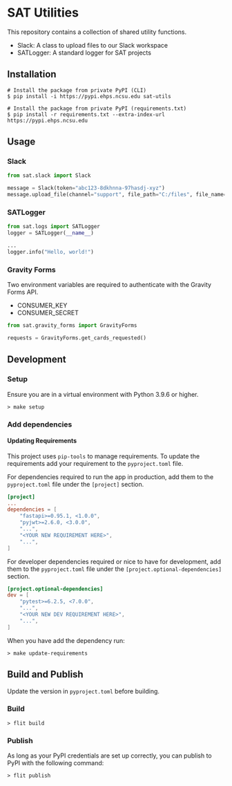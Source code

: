 # SAT Utilities

This repository contains a collection of shared utility functions.

- Slack: A class to upload files to our Slack workspace
- SATLogger: A standard logger for SAT projects

## Installation

```shell
# Install the package from private PyPI (CLI)
$ pip install -i https://pypi.ehps.ncsu.edu sat-utils

# Install the package from private PyPI (requirements.txt)
$ pip install -r requirements.txt --extra-index-url https://pypi.ehps.ncsu.edu
```

## Usage

### Slack

```python
from sat.slack import Slack

message = Slack(token="abc123-8dkhnna-97hasdj-xyz")
message.upload_file(channel="support", file_path="C:/files", file_name="support.pdf", file_type="", title="Support manual v3.2", initial_comment="Woot!")
```

### SATLogger

```python
from sat.logs import SATLogger
logger = SATLogger(__name__)

...
logger.info("Hello, world!")
```

### Gravity Forms

Two environment variables are required to authenticate with the Gravity Forms API.

- CONSUMER_KEY
- CONSUMER_SECRET

```python
from sat.gravity_forms import GravityForms

requests = GravityForms.get_cards_requested()
```

## Development

### Setup

Ensure you are in a virtual environment with Python 3.9.6 or higher.

```shell
> make setup
```

### Add dependencies

#### Updating Requirements

This project uses `pip-tools` to manage requirements. To update the requirements add your requirement
to the `pyproject.toml` file.

For dependencies required to run the app in production, add them to the `pyproject.toml` file under the `[project]` section.

```toml
[project]
...
dependencies = [
    "fastapi>=0.95.1, <1.0.0",
    "pyjwt>=2.6.0, <3.0.0",
    "...",
    "<YOUR NEW REQUIREMENT HERE>",
    "...",
]
```

For developer dependencies required or nice to have for development, add them to the `pyproject.toml` file under the `[project.optional-dependencies]` section.

```toml
[project.optional-dependencies]
dev = [
    "pytest>=6.2.5, <7.0.0",
    "...",
    "<YOUR NEW DEV REQUIREMENT HERE>",
    "...",
]
```

When you have add the dependency run:

```shell
> make update-requirements
```

## Build and Publish

Update the version in `pyproject.toml` before building.

### Build

```shell
> flit build
```

### Publish

As long as your PyPI credentials are set up correctly, you can publish to PyPI with the following command:

```shell
> flit publish
```
